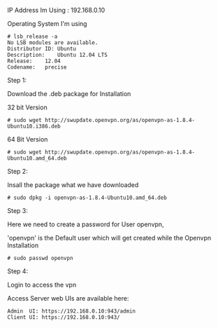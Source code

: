 IP Address Im Using : 192.168.0.10

Operating System I'm using

```
# lsb_release -a
No LSB modules are available.
Distributor ID:	Ubuntu
Description:	Ubuntu 12.04 LTS
Release:	12.04
Codename:	precise
```
Step 1:

Download the .deb package for Installation 

32 bit Version

```
# sudo wget http://swupdate.openvpn.org/as/openvpn-as-1.8.4-Ubuntu10.i386.deb
```
64 Bit Version

```
# sudo wget http://swupdate.openvpn.org/as/openvpn-as-1.8.4-Ubuntu10.amd_64.deb
```
Step 2:

Insall the package what we have downloaded

```
# sudo dpkg -i openvpn-as-1.8.4-Ubuntu10.amd_64.deb 
```
Step 3:

Here we need to create a password for User openvpn,

'openvpn' is the Default user which will get created while the Openvpn Installation

```
# sudo passwd openvpn
```

Step 4:

Login to access the vpn

Access Server web UIs are available here:

```
Admin  UI: https://192.168.0.10:943/admin
Client UI: https://192.168.0.10:943/
```